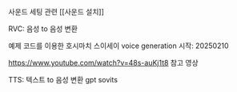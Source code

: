 사운드 세팅 관련
[[사운드 설치]]

RVC: 음성 to 음성 변환

예제 코드를 이용한 호시마치 스이세이 voice generation
시작: 20250210

https://www.youtube.com/watch?v=48s-auKj1t8
참고 영상

TTS: 텍스트 to 음성 변환
gpt sovits